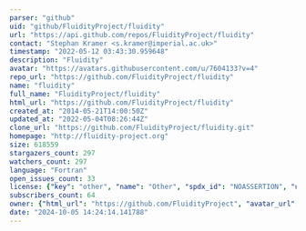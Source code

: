 ```yaml
---
parser: "github"
uid: "github/FluidityProject/fluidity"
url: "https://api.github.com/repos/FluidityProject/fluidity"
contact: "Stephan Kramer <s.kramer@imperial.ac.uk>"
timestamp: "2022-05-12 03:43:30.959648"
description: "Fluidity"
avatar: "https://avatars.githubusercontent.com/u/7604133?v=4"
repo_url: "https://github.com/FluidityProject/fluidity"
name: "fluidity"
full_name: "FluidityProject/fluidity"
html_url: "https://github.com/FluidityProject/fluidity"
created_at: "2014-05-21T14:00:50Z"
updated_at: "2022-05-04T08:26:44Z"
clone_url: "https://github.com/FluidityProject/fluidity.git"
homepage: "http://fluidity-project.org"
size: 618559
stargazers_count: 297
watchers_count: 297
language: "Fortran"
open_issues_count: 33
license: {"key": "other", "name": "Other", "spdx_id": "NOASSERTION", "url": null, "node_id": "MDc6TGljZW5zZTA="}
subscribers_count: 64
owner: {"html_url": "https://github.com/FluidityProject", "avatar_url": "https://avatars.githubusercontent.com/u/7604133?v=4", "login": "FluidityProject", "type": "Organization"}
date: "2024-10-05 14:24:14.141788"
---
```

